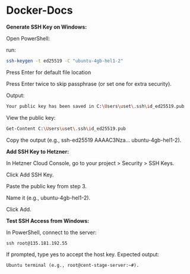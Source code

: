 # Docker-Docs

**Generate SSH Key on Windows:**

Open PowerShell:

run: 
``` bash 
ssh-keygen -t ed25519 -C "ubuntu-4gb-hel1-2"
```

Press Enter for default file location

Press Enter twice to skip passphrase (or set one for extra security).

Output: 
```bash
Your public key has been saved in C:\Users\uset\.ssh\id_ed25519.pub
```

View the public key: 
```bash
Get-Content C:\Users\uset\.ssh\id_ed25519.pub
```

Copy the output (e.g., ssh-ed25519 AAAAC3Nza... ubuntu-4gb-hel1-2).

**Add SSH Key to Hetzner:**

In Hetzner Cloud Console, go to your project > Security > SSH Keys.

Click Add SSH Key.

Paste the public key from step 3.

Name it (e.g., ubuntu-4gb-hel1-2).

Click Add.

**Test SSH Access from Windows:**

In PowerShell, connect to the server:
```
ssh root@135.181.192.55
```


If prompted, type yes to accept the host key.
Expected output: 
```
Ubuntu terminal (e.g., root@cent-stage-server:~#).
```

